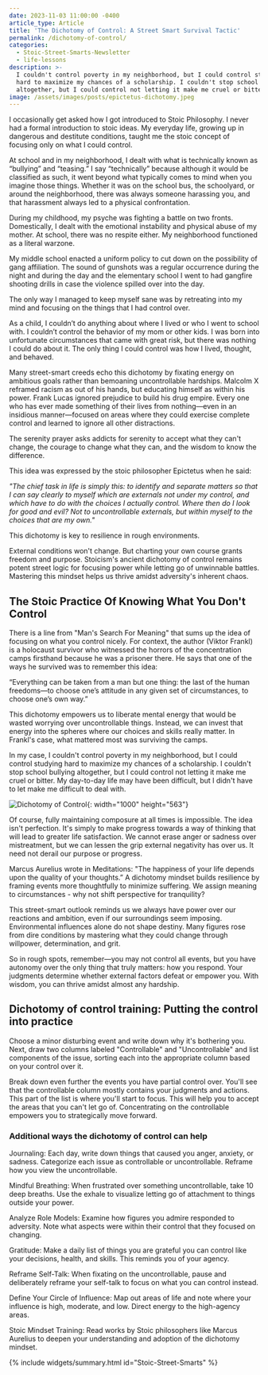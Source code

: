 ```yaml
---
date: 2023-11-03 11:00:00 -0400
article_type: Article
title: 'The Dichotomy of Control: A Street Smart Survival Tactic'
permalink: /dichotomy-of-control/
categories:
  - Stoic-Street-Smarts-Newsletter
  - life-lessons
description: >-
  I couldn't control poverty in my neighborhood, but I could control studying
  hard to maximize my chances of a scholarship. I couldn't stop school bullying
  altogether, but I could control not letting it make me cruel or bitter.
image: /assets/images/posts/epictetus-dichotomy.jpeg
---
```

I occasionally get asked how I got introduced to Stoic Philosophy. I never had a formal introduction to stoic ideas. My everyday life, growing up in dangerous and destitute conditions, taught me the stoic concept of focusing only on what I could control.

At school and in my neighborhood, I dealt with what is technically known as “bullying” and “teasing.” I say “technically” because although it would be classified as such, it went beyond what typically comes to mind when you imagine those things. Whether it was on the school bus, the schoolyard, or around the neighborhood, there was always someone harassing you, and that harassment always led to a physical confrontation.

During my childhood, my psyche was fighting a battle on two fronts. Domestically, I dealt with the emotional instability and physical abuse of my mother. At school, there was no respite either. My neighborhood functioned as a literal warzone.

My middle school enacted a uniform policy to cut down on the possibility of gang affiliation. The sound of gunshots was a regular occurrence during the night and during the day and the elementary school I went to had gangfire shooting drills in case the violence spilled over into the day.

The only way I managed to keep myself sane was by retreating into my mind and focusing on the things that I had control over.

As a child, I couldn’t do anything about where I lived or who I went to school with. I couldn’t control the behavior of my mom or other kids. I was born into unfortunate circumstances that came with great risk, but there was nothing I could do about it. The only thing I could control was how I lived, thought, and behaved.

Many street-smart creeds echo this dichotomy by fixating energy on ambitious goals rather than bemoaning uncontrollable hardships. Malcolm X reframed racism as out of his hands, but educating himself as within his power. Frank Lucas ignored prejudice to build his drug empire. Every one who has ever made something of their lives from nothing—even in an insidious manner—focused on areas where they could exercise complete control and learned to ignore all other distractions.

The serenity prayer asks addicts for serenity to accept what they can't change, the courage to change what they can, and the wisdom to know the difference.

This idea was expressed by the stoic philosopher Epictetus when he said:

*"The chief task in life is simply this: to identify and separate matters so that I can say clearly to myself which are externals not under my control, and which have to do with the choices I actually control. Where then do I look for good and evil? Not to uncontrollable externals, but within myself to the choices that are my own."*

This dichotomy is key to resilience in rough environments.

External conditions won't change. But charting your own course grants freedom and purpose. Stoicism's ancient dichotomy of control remains potent street logic for focusing power while letting go of unwinnable battles. Mastering this mindset helps us thrive amidst adversity's inherent chaos.

## The Stoic Practice Of Knowing What You Don't Control

There is a line from "Man's Search For Meaning" that sums up the idea of focusing on what you control nicely. For context, the author (Viktor Frankl) is a holocaust survivor who witnessed the horrors of the concentration camps firsthand because he was a prisoner there. He says that one of the ways he survived was to remember this idea:

“Everything can be taken from a man but one thing: the last of the human freedoms—to choose one’s attitude in any given set of circumstances, to choose one’s own way.”

This dichotomy empowers us to liberate mental energy that would be wasted worrying over uncontrollable things. Instead, we can invest that energy into the spheres where our choices and skills really matter. In Frankl's case, what mattered most was surviving the camps.&nbsp;

In my case, I couldn't control poverty in my neighborhood, but I could control studying hard to maximize my chances of a scholarship. I couldn't stop school bullying altogether, but I could control not letting it make me cruel or bitter. My day-to-day life may have been difficult, but I didn't have to let make me difficult to deal with.

![Dichotomy of Control](/assets/images/posts/dichotomy-of-control.png "Dichotomy of Control"){: width="1000" height="563"}

Of course, fully maintaining composure at all times is impossible. The idea isn't perfection. It's simply to make progress towards a way of thinking that will lead to greater life satisfaction. We cannot erase anger or sadness over mistreatment, but we can lessen the grip external negativity has over us. It need not derail our purpose or progress.

Marcus Aurelius wrote in Meditations: "The happiness of your life depends upon the quality of your thoughts.” A dichotomy mindset builds resilience by framing events more thoughtfully to minimize suffering. We assign meaning to circumstances - why not shift perspective for tranquility?

This street-smart outlook reminds us we always have power over our reactions and ambition, even if our surroundings seem imposing. Environmental influences alone do not shape destiny. Many figures rose from dire conditions by mastering what they could change through willpower, determination, and grit.

So in rough spots, remember—you may not control all events, but you have autonomy over the only thing that truly matters: how you respond. Your judgments determine whether external factors defeat or empower you. With wisdom, you can thrive amidst almost any hardship.

## Dichotomy of control training: Putting the control into practice

Choose a minor disturbing event and write down why it's bothering you. Next, draw two columns labeled "Controllable" and "Uncontrollable" and list components of the issue, sorting each into the appropriate column based on your control over it.

Break down even further the events you have partial control over. You'll see that the controllable column mostly contains your judgments and actions. This part of the list is where you'll start to focus. This will help you to accept the areas that you can't let go of. Concentrating on the controllable empowers you to strategically move forward.

### Additional ways the dichotomy of control can help

Journaling: Each day, write down things that caused you anger, anxiety, or sadness. Categorize each issue as controllable or uncontrollable. Reframe how you view the uncontrollable.

Mindful Breathing: When frustrated over something uncontrollable, take 10 deep breaths. Use the exhale to visualize letting go of attachment to things outside your power.

Analyze Role Models: Examine how figures you admire responded to adversity. Note what aspects were within their control that they focused on changing.

Gratitude: Make a daily list of things you are grateful you can control like your decisions, health, and skills. This reminds you of your agency.

Reframe Self-Talk: When fixating on the uncontrollable, pause and deliberately reframe your self-talk to focus on what you can control instead.

Define Your Circle of Influence: Map out areas of life and note where your influence is high, moderate, and low. Direct energy to the high-agency areas.

Stoic Mindset Training: Read works by Stoic philosophers like Marcus Aurelius to deepen your understanding and adoption of the dichotomy mindset.

{% include widgets/summary.html id="Stoic-Street-Smarts" %}